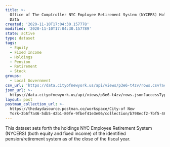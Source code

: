 ```yaml
---
title: >-
  Office of The Comptroller NYC Employee Retirement System (NYCERS) Holdings
  Data
created: '2020-11-10T17:04:30.157778'
modified: '2020-11-10T17:04:30.157789'
state: active
type: dataset
tags:
  - Equity
  - Fixed Income
  - Holdings
  - Pension
  - Retirement
  - Stock
groups:
  - Local Government
csv_url: 'https://data.cityofnewyork.us/api/views/p3e6-t4zv/rows.csv?accessType=DOWNLOAD'
json_url: >-
  https://data.cityofnewyork.us/api/views/p3e6-t4zv/rows.json?accessType=DOWNLOAD
layout: post
postman_collection_url: >-
  https://thedaydasource.postman.co/workspace/City-of New
  York~3b6f7a46-5db5-42b1-80fe-9fbef41e3e06/collection/b798ecf2-7bf5-461e-84f7-a3ce7ac217df
---
```

This dataset sets forth the holdings NYC Employee Retirement System (NYCERS) (both equity and fixed income) of the identified pension/retirement system as of the close of the fiscal year.
